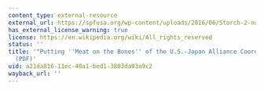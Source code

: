 ```yaml
---
content_type: external-resource
external_url: https://spfusa.org/wp-content/uploads/2016/06/Storch-2-number_kkedits.pdf
has_external_license_warning: true
license: https://en.wikipedia.org/wiki/All_rights_reserved
status: ''
title: '"Putting ''Meat on the Bones'' of the U.S.-Japan Alliance Coordination Mechanism."
  (PDF)'
uid: a21da816-11ec-40a1-bed1-3803da93a9c2
wayback_url: ''
---
```

